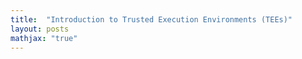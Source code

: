 ```yaml
---
title:  "Introduction to Trusted Execution Environments (TEEs)"
layout: posts
mathjax: "true"
---
```

